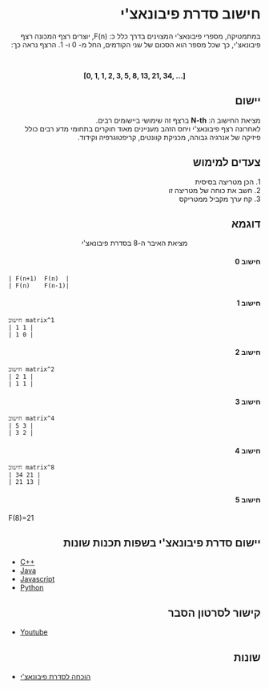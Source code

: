 <h1 dir="rtl" text-align="right"> חישוב סדרת פיבונאצ'י</h1>

<div dir="rtl" text-align="right">
 
 במתמטיקה, מספרי פיבונאצ'י המצוינים בדרך כלל כ:
 F(n), יוצרים רצף המכונה רצף פיבונאצ'י, כך שכל מספר הוא הסכום של שני הקודמים, החל מ- 0 ו- 1. הרצף נראה כך:
 
 <br>
 
</div>

<p style="text-align:center"><b>[0, 1, 1, 2, 3, 5, 8, 13, 21, 34, ...]</b></p>

<h2 style="text-align:right;"> יישום</h2>

<p style="text-align:right;direction:rtl;">
מציאת החישוב ה: <b>N-th</b> ברצף זה שימושי ביישומים רבים.<br>
לאחרונה רצף פיבונאצ'י ויחס הזהב מעניינים מאוד חוקרים בתחומי מדע רבים כולל פיזיקה של אנרגיה גבוהה, מכניקת קוונטים, קריפטוגרפיה וקידוד.
</p>

<h2 style="text-align:right;"> צעדים למימוש</h2>

<p style="text-align:right;direction:rtl;">
1. הכן מטריצה בסיסית <br>
2. חשב את כוחה של מטריצה זו<br>
3. קח ערך מקביל ממטריקס
</p>

<div style="text-align:center">

<h2 style="text-align:right;"> דוגמא</h2>

מציאת האיבר ה-8 בסדרת פיבונאצ'י

</div>

<h4 style="text-align:right;"> חישוב 0</h4>

```
| F(n+1)  F(n)  |
| F(n)    F(n-1)|
```

<h4 style="text-align:right;"> חישוב 1</h4>

```
חישוב matrix^1
| 1 1 |
| 1 0 |
```

<h4 style="text-align:right;"> חישוב 2</h4>

```
חישוב matrix^2
| 2 1 |
| 1 1 |
```

<h4 style="text-align:right;"> חישוב 3</h4>

```
חישוב matrix^4
| 5 3 |
| 3 2 |
```

<h4 style="text-align:right;"> חישוב 4</h4>

```
חישוב matrix^8
| 34 21 |
| 21 13 |
```

<h4 style="text-align:right;"> חישוב 5</h4>

F(8)=21

<h2 style="text-align:right;"> יישום סדרת פיבונאצ'י בשפות תכנות שונות</h2>

- [C++](https://github.com/TheAlgorithms/C-Plus-Plus/blob/master/math/fibonacci.cpp)
- [Java](https://github.com/TheAlgorithms/Java/blob/master/Maths/FibonacciNumber.java)
- [Javascript](https://github.com/TheAlgorithms/Javascript/blob/80c2dc85d714f73783f133964d6acd9b5625ddd9/Maths/Fibonacci.js)
- [Python](https://github.com/TheAlgorithms/Python/blob/master/maths/fibonacci.py)

<h2 style="text-align:right;"> קישור לסרטון הסבר</h2>

- [Youtube](https://www.youtube.com/watch?v=EEb6JP3NXBI)

<h2 style="text-align:right;">שונות</h2>

- [הוכחה לסדרת פיבונאצ'י](https://brilliant.org/wiki/fast-fibonacci-transform/)
